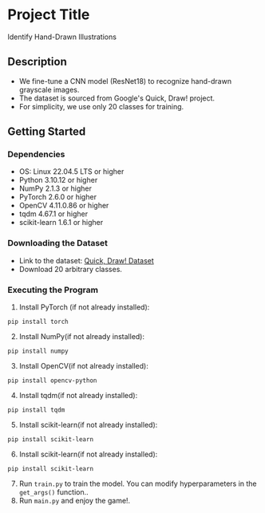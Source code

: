 # Project Title
Identify Hand-Drawn Illustrations

## Description
- We fine-tune a CNN model (ResNet18) to recognize hand-drawn grayscale images.
- The dataset is sourced from Google's Quick, Draw! project.
- For simplicity, we use only 20 classes for training.

## Getting Started

### Dependencies
- OS: Linux 22.04.5 LTS or higher
- Python 3.10.12 or higher
- NumPy 2.1.3 or higher
- PyTorch 2.6.0 or higher
- OpenCV 4.11.0.86 or higher
- tqdm 4.67.1 or higher
- scikit-learn 1.6.1 or higher

### Downloading the Dataset
- Link to the dataset: [Quick, Draw! Dataset](https://console.cloud.google.com/storage/browser/quickdraw_dataset/full/numpy_bitmap;tab=objects?pageState=(%22StorageObjectListTable%22:(%22f%22:%22%255B%255D%22))&prefix=&forceOnObjectsSortingFiltering=false&inv=1&invt=AbrzMQ)
- Download 20 arbitrary classes.

### Executing the Program
1. Install PyTorch (if not already installed):
```
pip install torch
```
2. Install NumPy(if not already installed):
```
pip install numpy
```
3. Install OpenCV(if not already installed):
```
pip install opencv-python
```
4. Install tqdm(if not already installed):
```
pip install tqdm
```
5. Install scikit-learn(if not already installed):
```
pip install scikit-learn
```
6. Install scikit-learn(if not already installed):
```
pip install scikit-learn
```

7. Run `train.py` to train the model. You can modify hyperparameters in the `get_args()` function..
8. Run `main.py` and enjoy the game!.
